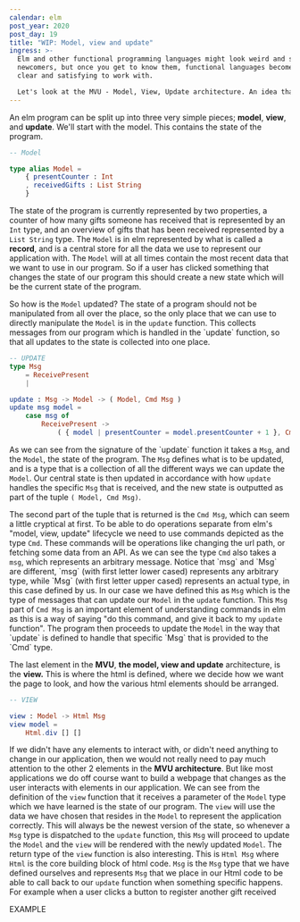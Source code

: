 ```yaml
---
calendar: elm
post_year: 2020
post_day: 19
title: "WIP: Model, view and update"
ingress: >-
  Elm and other functional programming languages might look weird and scary to
  newcomers, but once you get to know them, functional languages becomes very
  clear and satisfying to work with.

  Let's look at the MVU - Model, View, Update architecture. An idea that started with elm, but has since been adopted and inspired how people write code in all languages.
---
```

An elm program can be split up into three very simple pieces; **model**, **view**, and **update**.
We'll start with the model. This contains the state of the program.

```elm
-- Model

type alias Model = 
    { presentCounter : Int
    , receivedGifts : List String
    }
```

The state of the program is currently represented by two properties, a counter of how many gifts someone has received that is represented by an `Int` type, and an overview of gifts that has been received represented by a `List String` type.
The `Model` is in elm represented by what is called a **record**, and is a central store for all the data we use to represent our application with. The `Model` will at all times contain the most recent data that we want to use in our program. So if a user has clicked something that changes  the state of our program this should create a new state which will be the current state of the program.

So how is the `Model` updated? The state of a program should not be manipulated from all over the place, so the only place that we can use to directly manipulate the `Model` is in the `update` function. This collects messages from our program which is handled in the \`update\` function, so that all updates to the state is collected into one place.

```elm
-- UPDATE
type Msg
    = ReceivePresent
    | 

update : Msg -> Model -> ( Model, Cmd Msg )
update msg model =
    case msg of
        ReceivePresent ->
            ( { model | presentCounter = model.presentCounter + 1 }, Cmd.none )
```

As we can see from the signature of the \`update\` function it takes a `Msg`, and the `Model`, the state of the program. The `Msg` defines what is to be updated, and is a type that is a collection of all the different ways we can update the `Model`. Our central state is then updated in accordance with how `update` handles the specific `Msg` that is received, and the new state is outputted as part of the tuple `( Model, Cmd Msg)`.

The second part of the tuple that is returned is the `Cmd Msg`, which can seem a little cryptical at first. To be able to do operations separate from elm's "model, view, update" lifecycle we need to use commands depicted as the type `Cmd`. These commands will be operations like changing the url path, or fetching some data from an API. As we can see the type `Cmd` also takes a `msg`, which represents an arbitrary message. Notice that \`msg\` and \`Msg\` are different, \`msg\` (with first letter lower cased) represents any arbitrary type, while \`Msg\` (with first letter upper cased) represents an actual type, in this case defined by us. In our case we have defined this as `Msg` which is the type of messages that can update our `Model` in the `update` function. This `Msg` part of `Cmd Msg` is an important element of understanding commands in elm as this is a way of saying "do this command, and give it back to my `update` function". The program then proceeds to update the `Model` in the way that \`update\` is defined to handle that specific \`Msg\` that is provided to the \`Cmd\` type.

The last element in the **MVU**, **the model, view and update** architecture, is the **view.** This is where the html is defined, where we decide how we want the page to look, and how the various html elements should be arranged.

```elm
-- VIEW

view : Model -> Html Msg
view model = 
    Html.div [] []
```

If we didn't have any elements to interact with, or didn't need anything to change in our application, then we would not really need to pay much attention to the other 2 elements in the **MVU architecture**. But like most applications we do off course want to build a webpage that changes as the user interacts with elements in our application.
We can see from the definition of the `view` function that it receives a parameter of the `Model` type which we have learned is the state of our program. The `view` will use the data we have chosen that resides in the `Model` to represent the application correctly. This will always be the newest version of the state, so whenever a `Msg` type is dispatched to the `update` function, this `Msg` will proceed to update the `Model` and the `view` will be rendered with the newly updated `Model`.
The return type of the `view` function is also interesting. This is `Html Msg` where `Html` is the core building block of html code. `Msg` is the `Msg` type that we have defined ourselves and represents `Msg` that we place in our Html code to be able to call back to our `update` function when something specific happens.
For example when a user clicks a button to register another gift received

EXAMPLE 

```elm

```